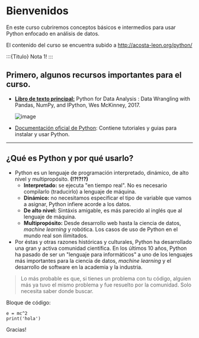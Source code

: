 # Bienvenidos

En este curso cubriremos conceptos básicos e intermedios para usar Python enfocado en análisis de datos.

El contenido del curso se encuentra subido a http://acosta-leon.org/python/

:::{Titulo}
Nota 1!
:::

## Primero, algunos recursos importantes para el curso.
- [**Libro de texto principal:**](https://www.oreilly.com/library/view/python-for-data/9781491957653/) Python for Data Analysis : Data Wrangling with Pandas, NumPy, and IPython, Wes McKinney, 2017.

   ![image](https://learning.oreilly.com/library/cover/9781491957653/250w/)

- [Documentación oficial de Python](https://docs.python.org/3/): Contiene tutoriales y guias para instalar y usar Python.




---
## ¿Qué es Python y por qué usarlo?
- Python es un lenguaje de programación interpretado, dinámico, de alto nivel y multipropósito. **(!?!?!?)**
   - **Interpretado:** se ejecuta "en tiempo real". No es necesario compilarlo (traducirlo) a lenguaje de máquina.
   - **Dinámico:** no necesitamos especificar el tipo de variable que vamos a asignar, Python infiere acorde a los datos.
   - **De alto nivel:** Sintáxis amigable, es más parecido al inglés que al lenguaje de máquina.
   - **Multipropósito:** Desde desarrollo web hasta la ciencia de datos, *machine learning* y robótica. Los casos de uso de Python en el mundo real son ilimitados.
- Por éstas y otras razones históricas y culturales, Python ha desarrollado una gran y activa comunidad científica. En los últimos 10 años, Python ha pasado de ser un "lenguaje para informáticos" a uno de los lenguajes más importantes para la ciencia de datos, *machine learning* y el desarrollo de software en la academia y la industria.

> Lo más probable es que, si tienes un problema con tu código, alguien más ya tuvo el mismo problema y fue resuelto por la comunidad. Solo necesita saber donde buscar. 

Bloque de código:

```{python}
e = mc^2
print('hola')
```

Gracias!


```{bibliography}
```